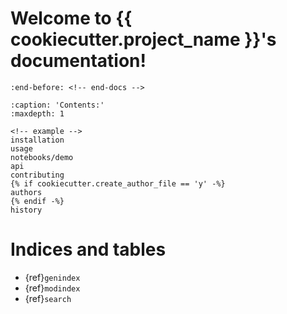 # Welcome to {{ cookiecutter.project_name }}'s documentation!

```{include} ../README.md
:end-before: <!-- end-docs -->
```

```{toctree}
:caption: 'Contents:'
:maxdepth: 1

<!-- example -->
installation
usage
notebooks/demo
api
contributing
{% if cookiecutter.create_author_file == 'y' -%}
authors
{% endif -%}
history
```

# Indices and tables

- {ref}`genindex`
- {ref}`modindex`
- {ref}`search`
